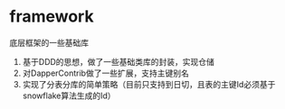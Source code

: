 # framework
底层框架的一些基础库

1. 基于DDD的思想，做了一些基础类库的封装，实现仓储
2. 对DapperContrib做了一些扩展，支持主键别名
3. 实现了分表分库的简单策略（目前只支持到日切，且表的主键Id必须基于snowflake算法生成的Id）
